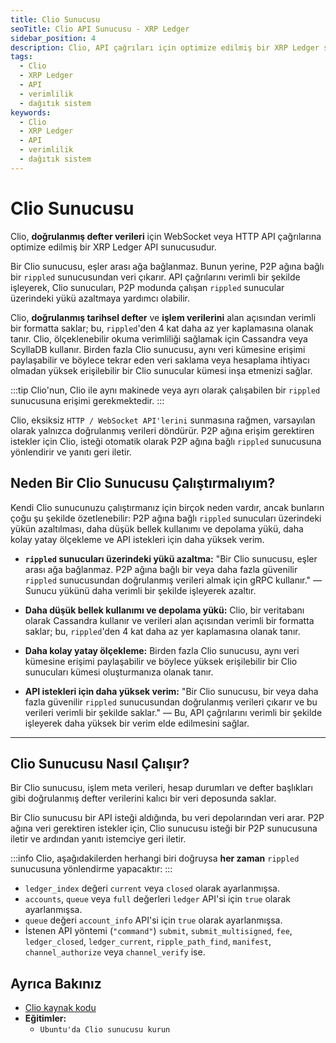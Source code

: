 ```yaml
---
title: Clio Sunucusu
seoTitle: Clio API Sunucusu - XRP Ledger
sidebar_position: 4
description: Clio, API çağrıları için optimize edilmiş bir XRP Ledger sunucusudur. Bu belge, Clio sunucusunun işlevselliği, kullanım sebepleri ve çalışma mantığı hakkında bilgiler içermektedir.
tags: 
  - Clio
  - XRP Ledger
  - API
  - verimlilik
  - dağıtık sistem
keywords: 
  - Clio
  - XRP Ledger
  - API
  - verimlilik
  - dağıtık sistem
---
```


# Clio Sunucusu

Clio, **doğrulanmış defter verileri** için WebSocket veya HTTP API çağrılarına optimize edilmiş bir XRP Ledger API sunucusudur.

Bir Clio sunucusu, eşler arası ağa bağlanmaz. Bunun yerine, P2P ağına bağlı bir `rippled` sunucusundan veri çıkarır. API çağrılarını verimli bir şekilde işleyerek, Clio sunucuları, P2P modunda çalışan `rippled` sunucular üzerindeki yükü azaltmaya yardımcı olabilir.

Clio, **doğrulanmış tarihsel defter** ve **işlem verilerini** alan açısından verimli bir formatta saklar; bu, `rippled`'den 4 kat daha az yer kaplamasına olanak tanır. Clio, ölçeklenebilir okuma verimliliği sağlamak için Cassandra veya ScyllaDB kullanır. Birden fazla Clio sunucusu, aynı veri kümesine erişimi paylaşabilir ve böylece tekrar eden veri saklama veya hesaplama ihtiyacı olmadan yüksek erişilebilir bir Clio sunucular kümesi inşa etmenizi sağlar.

:::tip
Clio'nun, Clio ile aynı makinede veya ayrı olarak çalışabilen bir `rippled` sunucusuna erişimi gerekmektedir.
:::

Clio, eksiksiz `HTTP / WebSocket API'lerini` sunmasına rağmen, varsayılan olarak yalnızca doğrulanmış verileri döndürür. P2P ağına erişim gerektiren istekler için Clio, isteği otomatik olarak P2P ağına bağlı `rippled` sunucusuna yönlendirir ve yanıtı geri iletir.

## Neden Bir Clio Sunucusu Çalıştırmalıyım?

Kendi Clio sunucunuzu çalıştırmanız için birçok neden vardır, ancak bunların çoğu şu şekilde özetlenebilir: P2P ağına bağlı `rippled` sunucuları üzerindeki yükün azaltılması, daha düşük bellek kullanımı ve depolama yükü, daha kolay yatay ölçekleme ve API istekleri için daha yüksek verim.

- **`rippled` sunucuları üzerindeki yükü azaltma:** "Bir Clio sunucusu, eşler arası ağa bağlanmaz. P2P ağına bağlı bir veya daha fazla güvenilir `rippled` sunucusundan doğrulanmış verileri almak için gRPC kullanır." — Sunucu yükünü daha verimli bir şekilde işleyerek azaltır.
  
- **Daha düşük bellek kullanımı ve depolama yükü:** Clio, bir veritabanı olarak Cassandra kullanır ve verileri alan açısından verimli bir formatta saklar; bu, `rippled`'den 4 kat daha az yer kaplamasına olanak tanır.

- **Daha kolay yatay ölçekleme:** Birden fazla Clio sunucusu, aynı veri kümesine erişimi paylaşabilir ve böylece yüksek erişilebilir bir Clio sunucuları kümesi oluşturmanıza olanak tanır.

- **API istekleri için daha yüksek verim:** "Bir Clio sunucusu, bir veya daha fazla güvenilir `rippled` sunucusundan doğrulanmış verileri çıkarır ve bu verileri verimli bir şekilde saklar." — Bu, API çağrılarını verimli bir şekilde işleyerek daha yüksek bir verim elde edilmesini sağlar.

---

## Clio Sunucusu Nasıl Çalışır?



Bir Clio sunucusu, işlem meta verileri, hesap durumları ve defter başlıkları gibi doğrulanmış defter verilerini kalıcı bir veri deposunda saklar.

Bir Clio sunucusu bir API isteği aldığında, bu veri depolarından veri arar. P2P ağına veri gerektiren istekler için, Clio sunucusu isteği bir P2P sunucusuna iletir ve ardından yanıtı istemciye geri iletir.

:::info
Clio, aşağıdakilerden herhangi biri doğruysa **her zaman** `rippled` sunucusuna yönlendirme yapacaktır:
:::

- `ledger_index` değeri `current` veya `closed` olarak ayarlanmışsa.
- `accounts`, `queue` veya `full` değerleri `ledger` API'si için `true` olarak ayarlanmışsa.
- `queue` değeri `account_info` API'si için `true` olarak ayarlanmışsa.
- İstenen API yöntemi (`"command"`) `submit`, `submit_multisigned`, `fee`, `ledger_closed`, `ledger_current`, `ripple_path_find`, `manifest`, `channel_authorize` veya `channel_verify` ise.

## Ayrıca Bakınız

- [Clio kaynak kodu](https://github.com/XRPLF/clio)
- **Eğitimler:**
    - `Ubuntu'da Clio sunucusu kurun`